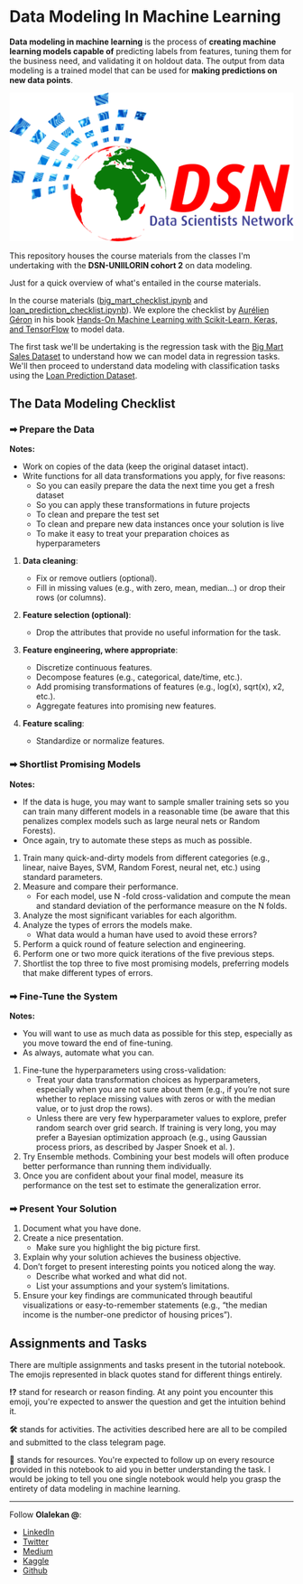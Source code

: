 # Data Modeling In Machine Learning

**Data modeling in machine learning** is the process of **creating machine learning models capable of** predicting labels from features, tuning them for the business need, and validating it on holdout data. The output from data modeling is a trained model that can be used for **making predictions on new data points**.

![DSN](images/dsn_logo.png)

This repository houses the course materials from the classes I'm undertaking with the **DSN-UNIILORIN cohort 2** on data modeling.

Just for a quick overview of what's entailed in the course materials. 

In the course materials ([big_mart_checklist.ipynb](big_mart_checklist.ipynb) and [loan_prediction_checklist.ipynb](loan_prediction_checklist.ipynb)). We explore the checklist by [Aurélien Géron](https://www.oreilly.com/people/aurelien-geron/) in his book [Hands-On Machine Learning with Scikit-Learn, Keras, and TensorFlow](https://www.oreilly.com/library/view/hands-on-machine-learning/9781492032632/) to model data.

The first task we'll be undertaking is the regression task with the [Big Mart Sales Dataset](data/big_mart_sales_prediction.csv) to understand how we can model data in regression tasks. We'll then proceed to understand data modeling with classification tasks using the [Loan Prediction Dataset](data/loan_prediction.csv).

## The Data Modeling Checklist

### ➡ Prepare the Data

**Notes:**

- Work on copies of the data (keep the original dataset intact).
- Write functions for all data transformations you apply, for five reasons:
    - So you can easily prepare the data the next time you get a fresh dataset
    - So you can apply these transformations in future projects
    - To clean and prepare the test set
    - To clean and prepare new data instances once your solution is live
    - To make it easy to treat your preparation choices as hyperparameters

1. **Data cleaning**:
    - Fix or remove outliers (optional).
    - Fill in missing values (e.g., with zero, mean, median…) or drop their rows (or columns).
    
2. **Feature selection (optional)**:
    - Drop the attributes that provide no useful information for the task.
    
3. **Feature engineering, where appropriate**:
    - Discretize continuous features.
    - Decompose features (e.g., categorical, date/time, etc.).
    - Add promising transformations of features (e.g., log(x), sqrt(x), x2, etc.).
    - Aggregate features into promising new features.

4. **Feature scaling**:
    - Standardize or normalize features.

### ➡ Shortlist Promising Models

**Notes:**

- If the data is huge, you may want to sample smaller training sets so you can train many different models in a reasonable time (be aware that this penalizes complex models such as large neural nets or Random Forests).
- Once again, try to automate these steps as much as possible.

1. Train many quick-and-dirty models from different categories (e.g., linear, naive Bayes, SVM, Random Forest, neural net, etc.) using standard parameters.
2. Measure and compare their performance.
    - For each model, use N -fold cross-validation and compute the mean and standard deviation of the performance measure on the N folds.
3. Analyze the most significant variables for each algorithm.
4. Analyze the types of errors the models make.
    - What data would a human have used to avoid these errors?
5. Perform a quick round of feature selection and engineering.
6. Perform one or two more quick iterations of the five previous steps.
7. Shortlist the top three to five most promising models, preferring models that make different types of errors.

### ➡ Fine-Tune the System

**Notes:**

- You will want to use as much data as possible for this step, especially as you move toward the end of fine-tuning.
- As always, automate what you can.

1. Fine-tune the hyperparameters using cross-validation:
    - Treat your data transformation choices as hyperparameters, especially when you are not sure about them (e.g., if you’re not sure whether to replace missing values with zeros or with the median value, or to just drop the rows).
    - Unless there are very few hyperparameter values to explore, prefer random search over grid search. If training is very long, you may prefer a Bayesian optimization approach (e.g., using Gaussian process priors, as described by Jasper Snoek et al. ).
2. Try Ensemble methods. Combining your best models will often produce better performance than running them individually.
3. Once you are confident about your final model, measure its performance on the test set to estimate the generalization error.

### ➡ Present Your Solution

1. Document what you have done.
2. Create a nice presentation.
    - Make sure you highlight the big picture first.
3. Explain why your solution achieves the business objective.
4. Don’t forget to present interesting points you noticed along the way.
    - Describe what worked and what did not.
    - List your assumptions and your system’s limitations.
5. Ensure your key findings are communicated through beautiful visualizations or easy-to-remember statements (e.g., “the median income is the number-one predictor of housing prices”).

## Assignments and Tasks

There are multiple assignments and tasks present in the tutorial notebook. The emojis represented in black quotes stand for different things entirely.

**⁉** stand for research or reason finding. At any point you encounter this emoji, you're expected to answer the question and get the intuition behind it.

**🛠** stands for activities. The activities described here are all to be compiled and submitted to the class telegram page.

**📖** stands for resources. You're expected to follow up on every resource provided in this notebook to aid you in better understanding the task. I would be joking to tell you one single notebook would help you grasp the entirety of data modeling in machine learning.

---

Follow **Olalekan @**:

- [LinkedIn](https://www.linkedin.com/in/olalekan-ganiyu-747855199/)
- [Twitter](https://twitter.com/GM_Olalekan)
- [Medium](https://gmolalekan.medium.com/)
- [Kaggle](https://www.kaggle.com/ganiyuolalekan)
- [Github](https://github.com/ganiyuolalekan)
